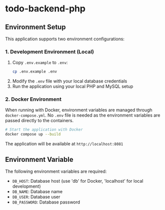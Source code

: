 # todo-backend-php

## Environment Setup

This application supports two environment configurations:

### 1. Development Environment (Local)

1. Copy `.env.example` to `.env`:
   ```bash
   cp .env.example .env
   ```
2. Modify the `.env` file with your local database credentials
3. Run the application using your local PHP and MySQL setup

### 2. Docker Environment

When running with Docker, environment variables are managed through `docker-compose.yml`. No `.env` file is needed as the environment variables are passed directly to the containers.

```bash
# Start the application with Docker
docker compose up --build
```

The application will be available at `http://localhost:8081`

## Environment Variable

The following environment variables are required:

- `DB_HOST`: Database host (use 'db' for Docker, 'localhost' for local development)
- `DB_NAME`: Database name
- `DB_USER`: Database user
- `DB_PASSWORD`: Database password
